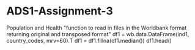# ADS1-Assignment-3
Population and Health
"function to read in files in the Worldbank format returning original and transposed format"
df1 = wb.data.DataFrame(ind1, country_codes, mrv=60).T
df1 = df1.fillna(df1.median())
df1.head()
